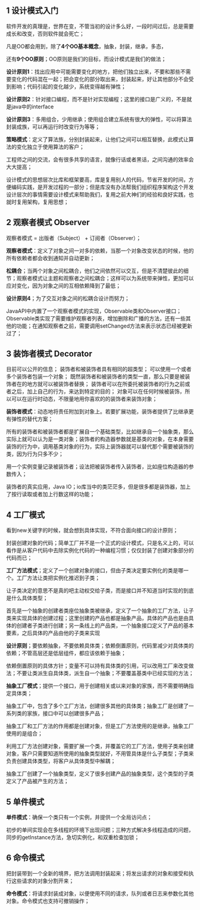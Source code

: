 ## 1 设计模式入门

软件开发的真理是，世界在变，不管当初的设计多么好，一段时间过后，总是需要成长和改变，否则软件就会死亡；

凡是OO都会用到，除了**4个OO基本概念**，抽象，封装，继承，多态，

还有**9个OO原则**；OO原则是我们的目标，而设计模式是我们的做法；

**设计原则1**：找出应用中可能需要变化的地方，把他们独立出来，不要和那些不需要变化的代码混在一起；把会变化的部分取出来，封装起来，好让其他部分不会受到影响；代码引起的变化越少，系统变得越有弹性；

**设计原则2**：针对接口编程，而不是针对实现编程；这里的接口是广义的，不是就是java中的interface

**设计原则3**：多用组合，少用继承；使用组合建立系统有很大的弹性，可以将算法封装成族，可以再运行时改变行为等等；

**策略模式**：定义了算法族，分别封装起来，让他们之间可以相互替换，此模式让算法的变化独立于使用算法的客户；

工程师之间的交流，会有很多共享的语言，就像行话或者黑话，之间沟通的效率会大大提高；

设计模式的思想层次比库和框架要高，库是复用别人的代码，节省开发的时间，方便编码实践，是开发过程的一部分；但是库没有办法帮我们组织程序架构这个开发设计层次的事情需要设计模式来帮助我们，复用之前大神们的经验和良好实践，也就时复用架构，复用思想；

## 2 观察者模式 Observer

观察者模式 = 出版者（Subject） + 订阅者（Observer）；

**观察者模式**：定义了对象之间一对多的依赖，当那一个对象改变状态的时候，他的所有依赖者都会收到通知并自动更新；

**松耦合**；当两个对象之间松耦合，他们之间依然可以交互，但是不清楚彼此的细节；观察者模式让主题和观察者之间松耦合；这样可以为系统带来弹性，更加可以应对变化，因为对象之间的互相依赖降到了最低；

**设计原则4**；为了交互对象之间的松耦合设计而努力；

JavaAPI中内置了一个观察者模式的实现，Observable类和Observer接口；Observable类实现了需要维护观察者列表，增加删除和广播的方法，还有一些其他的功能；在通知观察者之前，需要调用setChanged方法来表示状态已经被更新过了；

## 3 装饰者模式 Decorator

目前可以公开的信息；
装饰者和被装饰者具有相同的超类型；
可以使用一个或者多个装饰者包装一个对象；
既然装饰者和被装饰者的类型一直，那么只要是被装饰者在的地方就可以被装饰者替换；
装饰者可以在所委托被装饰者的行为之前或者之后，加上自己的行为，来达到特定的目的；
对象可以在任何时候被装饰，所以可以在运行时动态，不限量地用你喜欢的的装饰者来装饰对象；

**装饰者模式**：动态地将责任附加到对象上。若要扩展功能，装饰者提供了比继承更有弹性的替代方案；

所有的装饰者和被装饰者都是扩展自一个基础类型，比如继承自一个抽象类，那么实际上就可以认为是一类对象；装饰者的构造器参数就是基类的对象，在本身需要装饰的行为中，调用基类对象的行为，实际上装饰器就可以替代那个需要被装饰的类，因为行为只多不少；

用一个实例变量记录被装饰者；设法把被装饰者传入装饰者，比如座位构造器的参数传入；

装饰者的真实应用，Java IO；io库当中的类茫茫多，但是很多都是装饰器，加上了按行读取或者加上行数这样的功能；

## 4 工厂模式

看到new关键字的时候，就会想到具体实现，不符合面向接口的设计原则；

封装创建对象的代码；简单工厂并不是一个正式的设计模式，只是名义上的，可以看作是从客户代码中去除实例化代码的一种编程习惯；仅仅封装了创建对象部分的代码而已；

**工厂方法模式**；定义了一个创建对象的接口，但由子类决定要实例化的类是哪一个。工厂方法让类把实例化推迟到子类；

让子类决定的意思不是真的吧主动权交给子类，而是接口并不知道当时实现的到底是什么具体类型；

首先是一个抽象的创建者类座位抽象类被继承，定义了一个抽象的工厂方法，让子类来实现具体的创建过程；这里创建的产品也都是抽象产品，具体的产品也是由具体的创建者子类进行创建；另一条线上的产品类，一个抽象接口定义了产品的基本要素，之后具体的产品由他的子类来实现

**设计原则**；要依赖抽象，不要依赖具体类；依赖倒置原则，代码里减少对具体类的依赖；不管高层还是低层组件，都应该依赖于抽象；

依赖倒置原则的具体方针；变量不可以持有具体类的引用，可以改用工厂来改变做法；不要让类派生自具体类，派生自一个抽象；不要覆盖基类中已经实现的方法；

**抽象工厂模式**；提供一个接口，用于创建相关或以来对象的家族，而不需要明确指定具体类；

抽象工厂中，包含了多个工厂方法，创建很多其他的具体类；抽象工厂是创建了一系列类的家族，接口中可以创建很多产品；

抽象工厂和工厂方法的作用都是创建对象，但是工厂方法使用的是继承，抽象工厂使用的是组合；

利用工厂方法创建对象，需要扩展一个类，并覆盖它的工厂方法，使用子类来创建对象，客户只需要知道所使用的抽象类型就好，不用管具体是什么子类型；子类来负责创建具体类型，将客户从具体类型中解耦；

抽象工厂创建了一个抽象类型，定义了很多创建产品的抽象类型，这个类型的子类定义了产品被产生的方法；

## 5 单件模式

**单件模式**：确保一个类只有一个实例，并提供一个全局访问点；

初步的单间实现会在多线程的环境下出现问题；三种方式解决多线程造成的问题，同步的getInstance方法，急切实例化，和双重检查加锁；

## 6 命令模式

把封装带到一个全新的境界，把方法调用封装起来；将发出请求的对象和接受和执行这些请求的对象分割开来；

**命令模式**：将请求封装成对象，以便使用不同的请求，队列或者日志来参数化其他对象。命令模式也支持可撤销操作；